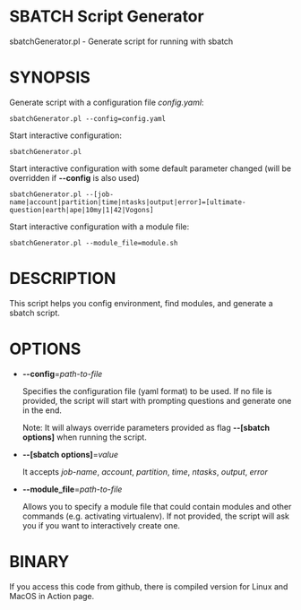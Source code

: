 # SBATCH Script Generator

sbatchGenerator.pl - Generate script for running with sbatch

# SYNOPSIS

Generate script with a configuration file _config.yaml_:

    sbatchGenerator.pl --config=config.yaml

Start interactive configuration:

    sbatchGenerator.pl 

Start interactive configuration with some default parameter changed (will be overridden if **--config** is also used)

    sbatchGenerator.pl --[job-name|account|partition|time|ntasks|output|error]=[ultimate-question|earth|ape|10my|1|42|Vogons]

Start interactive configuration with a module file:

    sbatchGenerator.pl --module_file=module.sh

# DESCRIPTION

This script helps you config environment, find modules, and generate a sbatch script.

# OPTIONS

- **--config**=_path-to-file_

    Specifies the configuration file (yaml format) to be used. If no file is provided, the script will start with prompting questions and generate one in the end.

    Note: It will always override  parameters provided as flag **--\[sbatch options\]** when running the script.

- **--\[sbatch options\]**=_value_

    It accepts _job-name_, _account_, _partition_, _time_, _ntasks_, _output_, _error_

- **--module\_file**=_path-to-file_

    Allows you to specify a module file that could contain modules and other commands (e.g. activating virtualenv). If not provided, the script will ask you if you want to interactively create one.

# BINARY

If you access this code from github, there is compiled version for Linux and MacOS in Action page.
